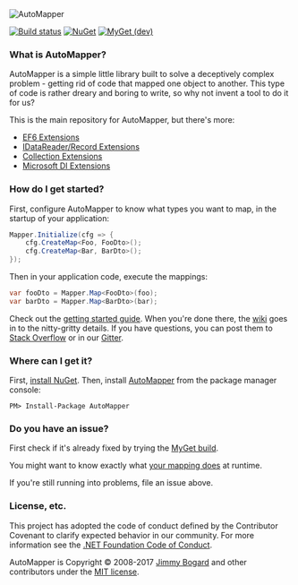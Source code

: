 <img src="https://s3.amazonaws.com/automapper/logo.png" alt="AutoMapper"> 

[![Build status](https://ci.appveyor.com/api/projects/status/q261l3sbokafmx1o/branch/develop?svg=true)](https://ci.appveyor.com/project/jbogard/automapper/branch/develop)
[![NuGet](http://img.shields.io/nuget/v/AutoMapper.svg)](https://www.nuget.org/packages/AutoMapper/)
[![MyGet (dev)](https://img.shields.io/myget/automapperdev/v/AutoMapper.svg)](http://myget.org/gallery/automapperdev)

### What is AutoMapper?

AutoMapper is a simple little library built to solve a deceptively complex problem - getting rid of code that mapped one object to another. This type of code is rather dreary and boring to write, so why not invent a tool to do it for us?

This is the main repository for AutoMapper, but there's more:

* [EF6 Extensions](https://github.com/AutoMapper/AutoMapper.EF6)
* [IDataReader/Record Extensions](https://github.com/AutoMapper/AutoMapper.Data)
* [Collection Extensions](https://github.com/AutoMapper/AutoMapper.Collection)
* [Microsoft DI Extensions](https://github.com/AutoMapper/AutoMapper.Extensions.Microsoft.DependencyInjection)

### How do I get started?

First, configure AutoMapper to know what types you want to map, in the startup of your application:

```csharp
Mapper.Initialize(cfg => {
    cfg.CreateMap<Foo, FooDto>();
	cfg.CreateMap<Bar, BarDto>();
});
```
Then in your application code, execute the mappings:

```csharp
var fooDto = Mapper.Map<FooDto>(foo);
var barDto = Mapper.Map<BarDto>(bar);
```

Check out the [getting started guide](https://github.com/AutoMapper/AutoMapper/wiki/Getting-started). When you're done there, the [wiki](https://github.com/AutoMapper/AutoMapper/wiki) goes in to the nitty-gritty details. If you have questions, you can post them to [Stack Overflow](http://stackoverflow.com/questions/tagged/automapper) or in our [Gitter](https://gitter.im/AutoMapper/AutoMapper).

### Where can I get it?

First, [install NuGet](http://docs.nuget.org/docs/start-here/installing-nuget). Then, install [AutoMapper](https://www.nuget.org/packages/AutoMapper/) from the package manager console:

```
PM> Install-Package AutoMapper
```

### Do you have an issue?

First check if it's already fixed by trying the [MyGet build](https://github.com/AutoMapper/AutoMapper/wiki/The-MyGet-build).

You might want to know exactly what [your mapping does](https://github.com/AutoMapper/AutoMapper/wiki/Understanding-your-mapping) at runtime.

If you're still running into problems, file an issue above.

### License, etc.

This project has adopted the code of conduct defined by the Contributor Covenant to clarify expected behavior in our community.
For more information see the [.NET Foundation Code of Conduct](https://dotnetfoundation.org/code-of-conduct). 

AutoMapper is Copyright &copy; 2008-2017 [Jimmy Bogard](https://jimmybogard.com) and other contributors under the [MIT license](LICENSE.txt).

<!-- NOT YET
### .NET Foundation

This project is supported by the [.NET Foundation](https://dotnetfoundation.org).
-->
